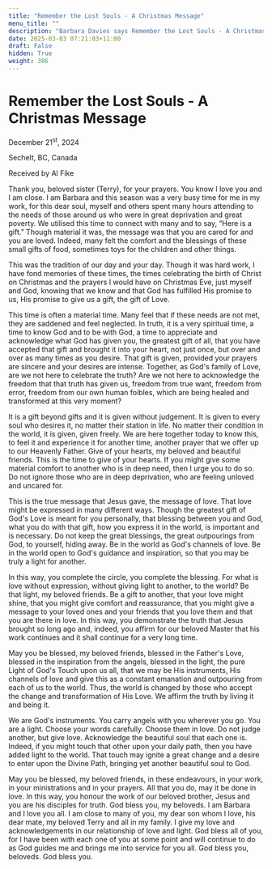 ```yaml
---
title: "Remember the Lost Souls - A Christmas Message"
menu_title: ""
description: "Barbara Davies says Remember the Lost Souls - A Christmas Message"
date: 2025-03-03 07:21:03+11:00
draft: False
hidden: True
weight: 386
---
```

# Remember the Lost Souls - A Christmas Message 

December 21<sup>st</sup>, 2024

Sechelt, BC, Canada

Received by Al Fike 

Thank you, beloved sister (Terry), for your prayers. You know I love you and I am close. I am Barbara and this season was a very busy time for me in my work, for this dear soul, myself and others spent many hours attending to the needs of those around us who were in great deprivation and great poverty. We utilised this time to connect with many and to say, “Here is a gift.” Though material it was, the message was that you are cared for and you are loved. Indeed, many felt the comfort and the blessings of these small gifts of food, sometimes toys for the children and other things.

This was the tradition of our day and your day. Though it was hard work, I have fond memories of these times, the times celebrating the birth of Christ on Christmas and the prayers I would have on Christmas Eve, just myself and God, knowing that we know and that God has fulfilled His promise to us, His promise to give us a gift, the gift of Love.

This time is often a material time. Many feel that if these needs are not met, they are saddened and feel neglected. In truth, it is a very spiritual time, a time to know God and to be with God, a time to appreciate and acknowledge what God has given you, the greatest gift of all, that you have accepted that gift and brought it into your heart, not just once, but over and over as many times as you desire. That gift is given, provided your prayers are sincere and your desires are intense. Together, as God's family of Love, are we not here to celebrate the truth? Are we not here to acknowledge the freedom that that truth has given us, freedom from true want, freedom from error, freedom from our own human foibles, which are being healed and transformed at this very moment? 

It is a gift beyond gifts and it is given without judgement. It is given to every soul who desires it, no matter their station in life. No matter their condition in the world, it is given, given freely. We are here together today to know this, to feel it and experience it for another time, another prayer that we offer up to our Heavenly Father. Give of your hearts, my beloved and beautiful friends. This is the time to give of your hearts. If you might give some material comfort to another who is in deep need, then I urge you to do so. Do not ignore those who are in deep deprivation, who are feeling unloved and uncared for. 

This is the true message that Jesus gave, the message of love. That love might be expressed in many different ways. Though the greatest gift of God's Love is meant for you personally, that blessing between you and God, what you do with that gift, how you express it in the world, is important and is necessary. Do not keep the great blessings, the great outpourings from God, to yourself, hiding away. Be in the world as God's channels of love. Be in the world open to God's guidance and inspiration, so that you may be truly a light for another.

In this way, you complete the circle, you complete the blessing. For what is love without expression, without giving light to another, to the world? Be that light, my beloved friends. Be a gift to another, that your love might shine, that you might give comfort and reassurance, that you might give a message to your loved ones and your friends that you love them and that you are there in love. In this way, you demonstrate the truth that Jesus brought so long ago and, indeed, you affirm for our beloved Master that his work continues and it shall continue for a very long time.

May you be blessed, my beloved friends, blessed in the Father's Love, blessed in the inspiration from the angels, blessed in the light, the pure Light of God's Touch upon us all, that we may be His instruments, His channels of love and give this as a constant emanation and outpouring from each of us to the world. Thus, the world is changed by those who accept the change and transformation of His Love. We affirm the truth by living it and being it.

We are God's instruments. You carry angels with you wherever you go. You are a light. Choose your words carefully. Choose them in love. Do not judge another, but give love. Acknowledge the beautiful soul that each one is. Indeed, if you might touch that other upon your daily path, then you have added light to the world. That touch may ignite a great change and a desire to enter upon the Divine Path, bringing yet another beautiful soul to God.

May you be blessed, my beloved friends, in these endeavours, in your work, in your ministrations and in your prayers. All that you do, may it be done in love. In this way, you honour the work of our beloved brother, Jesus and you are his disciples for truth. God bless you, my beloveds. I am Barbara and I love you all. I am close to many of you, my dear son whom I love, his dear mate, my beloved Terry and all in my family. I give my love and acknowledgements in our relationship of love and light. God bless all of you, for I have been with each one of you at some point and will continue to do as God guides me and brings me into service for you all. God bless you, beloveds. God bless you.